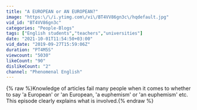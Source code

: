 ```yaml
---
title: "A EUROPEAN or AN EUROPEAN?"
image: "https:\/\/i.ytimg.com\/vi\/BT4VV86gn3c\/hqdefault.jpg"
vid_id: "BT4VV86gn3c"
categories: "People-Blogs"
tags: ["English students","teachers","universities"]
date: "2021-10-01T11:54:50+03:00"
vid_date: "2019-09-27T15:59:06Z"
duration: "PT4M5S"
viewcount: "5030"
likeCount: "90"
dislikeCount: "2"
channel: "Phenomenal English"
---
```

{% raw %}Knowledge of articles fail many people when it comes to whether to say 'a European' or 'an European, 'a euphemism' or 'an euphemism' etc.  This episode clearly explains what is involved.{% endraw %}
